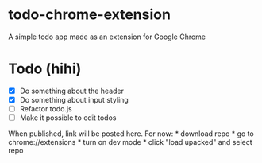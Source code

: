 # todo-chrome-extension
A simple todo app made as an extension for Google Chrome 

# Todo (hihi)
- [x] Do something about the header 
- [x] Do something about input styling
- [ ] Refactor todo.js  
- [ ] Make it possible to edit todos 

When published, link will be posted here. 
For now: 
    * download repo 
    * go to chrome://extensions 
    * turn on dev mode 
    * click "load upacked" and select repo 
